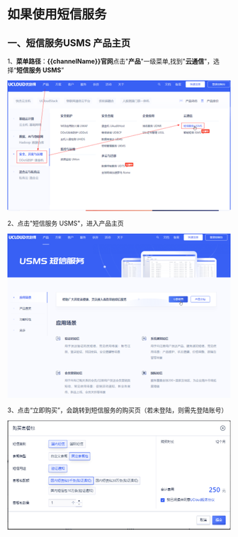 # 如果使用短信服务



## 一、短信服务USMS 产品主页

1、**菜单路径**：**{{channelName}}官网**点击"**产品**"一级菜单,找到"**云通信**"，选择“**短信服务 USMS**”

![image](../images/guide/短信服务usms_官网菜单_01.png)

2、点击"短信服务 USMS"，进入产品主页

![image](../images/guide/短信服务usms_产品首页_01.png)

3、点击“立即购买”，会跳转到短信服务的购买页（若未登陆，则需先登陆账号）

![image](../images/USMS短信服务_短信购买页_01.png)